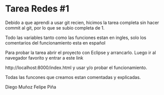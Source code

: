 Tarea Redes #1
=========
Debido a que aprendi a usar git recien, hicimos la tarea completa sin hacer commit al git, por lo que se subio completa de 1.

Todo las variables tanto como las funciones estan en ingles, solo los comentarios del funcionamiento esta en español

Para probar la tarea abrir el proyecto con Eclipse y arrancarlo. Luego ir al navegador favorito y entrar a este link

http://localhost:8000/index.html y usar y/o probar el funcionamiento.

Todas las funcones que creamos estan comentadas y explicadas.

Diego Muñoz
Felipe Piña